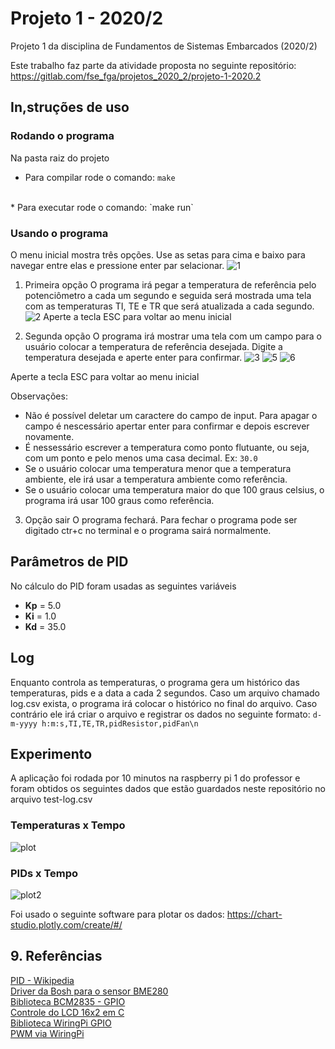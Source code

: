 # Projeto 1 - 2020/2

Projeto 1 da disciplina de Fundamentos de Sistemas Embarcados (2020/2)

Este trabalho faz parte da atividade proposta no seguinte repositório:
https://gitlab.com/fse_fga/projetos_2020_2/projeto-1-2020.2

## In,struções de uso

### Rodando o programa
Na pasta raiz do projeto

* Para compilar rode o comando:
`make`
<br>
* Para executar rode o comando:
`make run`

### Usando o programa

O menu inicial mostra três opções. Use as setas para cima e baixo para navegar entre elas e pressione enter par selacionar.
![1](https://user-images.githubusercontent.com/34405790/112048574-77464e80-8b46-11eb-8227-b82f27ecd69b.png)
1. Primeira opção
O programa irá pegar a temperatura de referência pelo potenciômetro a cada um segundo e seguida será mostrada uma tela com as temperaturas TI, TE e TR que será atualizada a cada segundo.
![2](https://user-images.githubusercontent.com/34405790/112048630-84fbd400-8b46-11eb-9a88-04aa719e7800.png)
Aperte a tecla ESC para voltar ao menu inicial

2. Segunda opção
O programa irá mostrar uma tela com um campo para o usuário colocar a temperatura de referência desejada.
Digite a temperatura desejada e aperte enter para confirmar.
![3](https://user-images.githubusercontent.com/34405790/112048651-8c22e200-8b46-11eb-8001-4256da3f3566.png)
![5](https://user-images.githubusercontent.com/34405790/112048668-904eff80-8b46-11eb-8c91-19a94750091a.png)
![6](https://user-images.githubusercontent.com/34405790/112048673-90e79600-8b46-11eb-8fbb-453b2dfbd3bc.png)

Aperte a tecla ESC para voltar ao menu inicial

Observações:
* Não é possível deletar um caractere do campo de input. Para apagar o campo é nescessário apertar enter para confirmar e depois escrever novamente.
* É nessessário escrever a temperatura como ponto flutuante, ou seja, com um ponto e pelo menos uma casa decimal. Ex: `30.0`
* Se o usuário colocar uma temperatura menor que a temperatura ambiente, ele irá usar a temperatura ambiente como referência.
* Se o usuário colocar uma temperatura maior do que 100 graus celsius, o programa irá usar 100 graus como referência.

3. Opção sair
O programa fechará.
Para fechar o programa pode ser digitado ctr+c no terminal e o programa sairá normalmente.

## Parâmetros de PID

No cálculo do PID foram usadas as seguintes variáveis

- **Kp** = 5.0
- **Ki** = 1.0
- **Kd** = 35.0

## Log
Enquanto controla as temperaturas, o programa gera um histórico das temperaturas, pids e a data a cada 2 segundos.
Caso um arquivo chamado log.csv exista, o programa irá colocar o histórico no final do arquivo. Caso contrário ele irá criar o arquivo e registrar os dados no seguinte formato:
`d-m-yyyy h:m:s,TI,TE,TR,pidResistor,pidFan\n`


## Experimento
 
A aplicação foi rodada por 10 minutos na raspberry pi 1 do professor e foram obtidos os seguintes dados que estão guardados neste repositório no arquivo test-log.csv

### Temperaturas x Tempo
![plot](https://user-images.githubusercontent.com/34405790/112048799-b2488200-8b46-11eb-9ca8-788f7ba1b0a5.png)

### PIDs x Tempo
![plot2](https://user-images.githubusercontent.com/34405790/112048840-bd9bad80-8b46-11eb-8bda-605a832f0178.png)


Foi usado o seguinte software para plotar os dados:
https://chart-studio.plotly.com/create/#/

## 9. Referências

[PID - Wikipedia](https://pt.wikipedia.org/wiki/Controlador_proporcional_integral_derivativo)  
[Driver da Bosh para o sensor BME280](https://github.com/BoschSensortec/BME280_driver)  
[Biblioteca BCM2835 - GPIO](http://www.airspayce.com/mikem/bcm2835/)  
[Controle do LCD 16x2 em C](http://www.bristolwatch.com/rpi/i2clcd.htm)  
[Biblioteca WiringPi GPIO](http://wiringpi.com)  
[PWM via WiringPi](https://www.electronicwings.com/raspberry-pi/raspberry-pi-pwm-generation-using-python-and-c)


